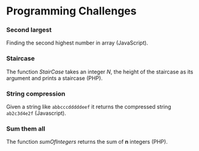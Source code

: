 # Programming Challenges

### Second largest

Finding the second highest number in array (JavaScript).


### Staircase

The function *StairCase* takes an integer *N*, the height of the staircase as its argument and prints a staircase (PHP).


### String compression 

 Given a string like `abbcccdddddeef` it returns the compressed string `ab2c3d4e2f` (Javascript).
 
 
### Sum them all

The function *sumOfIntegers* returns the sum of **n** integers (PHP).
